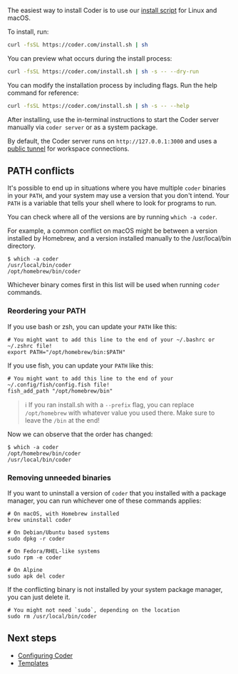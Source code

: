 The easiest way to install Coder is to use our
[install script](https://github.com/coder/coder/blob/main/install.sh) for Linux
and macOS.

To install, run:

```bash
curl -fsSL https://coder.com/install.sh | sh
```

You can preview what occurs during the install process:

```bash
curl -fsSL https://coder.com/install.sh | sh -s -- --dry-run
```

You can modify the installation process by including flags. Run the help command
for reference:

```bash
curl -fsSL https://coder.com/install.sh | sh -s -- --help
```

After installing, use the in-terminal instructions to start the Coder server
manually via `coder server` or as a system package.

By default, the Coder server runs on `http://127.0.0.1:3000` and uses a
[public tunnel](../admin/configure.md#tunnel) for workspace connections.

## PATH conflicts

It's possible to end up in situations where you have multiple `coder` binaries
in your `PATH`, and your system may use a version that you don't intend. Your
`PATH` is a variable that tells your shell where to look for programs to run.

You can check where all of the versions are by running `which -a coder`.

For example, a common conflict on macOS might be between a version installed by
Homebrew, and a version installed manually to the /usr/local/bin directory.

```console
$ which -a coder
/usr/local/bin/coder
/opt/homebrew/bin/coder
```

Whichever binary comes first in this list will be used when running `coder`
commands.

### Reordering your PATH

If you use bash or zsh, you can update your `PATH` like this:

```shell
# You might want to add this line to the end of your ~/.bashrc or ~/.zshrc file!
export PATH="/opt/homebrew/bin:$PATH"
```

If you use fish, you can update your `PATH` like this:

```shell
# You might want to add this line to the end of your ~/.config/fish/config.fish file!
fish_add_path "/opt/homebrew/bin"
```

> ℹ If you ran install.sh with a `--prefix` flag, you can replace
> `/opt/homebrew` with whatever value you used there. Make sure to leave the
> `/bin` at the end!

Now we can observe that the order has changed:

```console
$ which -a coder
/opt/homebrew/bin/coder
/usr/local/bin/coder
```

### Removing unneeded binaries

If you want to uninstall a version of `coder` that you installed with a package
manager, you can run whichever one of these commands applies:

```shell
# On macOS, with Homebrew installed
brew uninstall coder
```

```shell
# On Debian/Ubuntu based systems
sudo dpkg -r coder
```

```shell
# On Fedora/RHEL-like systems
sudo rpm -e coder
```

```shell
# On Alpine
sudo apk del coder
```

If the conflicting binary is not installed by your system package manager, you
can just delete it.

```shell
# You might not need `sudo`, depending on the location
sudo rm /usr/local/bin/coder
```

## Next steps

- [Configuring Coder](../admin/configure.md)
- [Templates](../templates/index.md)
